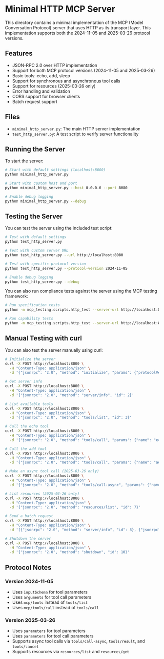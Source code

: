 # Minimal HTTP MCP Server

This directory contains a minimal implementation of the MCP (Model Conversation Protocol) server that uses HTTP as its transport layer. This implementation supports both the 2024-11-05 and 2025-03-26 protocol versions.

## Features

- JSON-RPC 2.0 over HTTP implementation
- Support for both MCP protocol versions (2024-11-05 and 2025-03-26)
- Basic tools: echo, add, sleep
- Support for synchronous and asynchronous tool calls
- Support for resources (2025-03-26 only)
- Error handling and validation
- CORS support for browser clients
- Batch request support

## Files

- `minimal_http_server.py`: The main HTTP server implementation
- `test_http_server.py`: A test script to verify server functionality

## Running the Server

To start the server:

```bash
# Start with default settings (localhost:8000)
python minimal_http_server.py

# Start with custom host and port
python minimal_http_server.py --host 0.0.0.0 --port 8080

# Enable debug logging
python minimal_http_server.py --debug
```

## Testing the Server

You can test the server using the included test script:

```bash
# Test with default settings
python test_http_server.py

# Test with custom server URL
python test_http_server.py --url http://localhost:8080

# Test with specific protocol version
python test_http_server.py --protocol-version 2024-11-05

# Enable debug logging
python test_http_server.py --debug
```

You can also run compliance tests against the server using the MCP testing framework:

```bash
# Run specification tests
python -m mcp_testing.scripts.http_test --server-url http://localhost:8000 --protocol-version 2025-03-26

# Run capability tests
python -m mcp_testing.scripts.http_test --server-url http://localhost:8000 --protocol-version 2025-03-26 --test-mode capability
```

## Manual Testing with curl

You can also test the server manually using curl:

```bash
# Initialize the server
curl -X POST http://localhost:8000 \
  -H "Content-Type: application/json" \
  -d '{"jsonrpc": "2.0", "method": "initialize", "params": {"protocolVersion": "2025-03-26", "clientInfo": {"name": "curl", "version": "1.0.0"}, "capabilities": {"tools": true}}, "id": 1}'

# Get server info
curl -X POST http://localhost:8000 \
  -H "Content-Type: application/json" \
  -d '{"jsonrpc": "2.0", "method": "server/info", "id": 2}'

# List available tools
curl -X POST http://localhost:8000 \
  -H "Content-Type: application/json" \
  -d '{"jsonrpc": "2.0", "method": "tools/list", "id": 3}'

# Call the echo tool
curl -X POST http://localhost:8000 \
  -H "Content-Type: application/json" \
  -d '{"jsonrpc": "2.0", "method": "tools/call", "params": {"name": "echo", "parameters": {"message": "Hello, MCP!"}}, "id": 4}'

# Call the add tool
curl -X POST http://localhost:8000 \
  -H "Content-Type: application/json" \
  -d '{"jsonrpc": "2.0", "method": "tools/call", "params": {"name": "add", "parameters": {"a": 5, "b": 7}}, "id": 5}'

# Make an async tool call (2025-03-26 only)
curl -X POST http://localhost:8000 \
  -H "Content-Type: application/json" \
  -d '{"jsonrpc": "2.0", "method": "tools/call-async", "params": {"name": "sleep", "parameters": {"seconds": 2}}, "id": 6}'

# List resources (2025-03-26 only)
curl -X POST http://localhost:8000 \
  -H "Content-Type: application/json" \
  -d '{"jsonrpc": "2.0", "method": "resources/list", "id": 7}'

# Send a batch request
curl -X POST http://localhost:8000 \
  -H "Content-Type: application/json" \
  -d '[{"jsonrpc": "2.0", "method": "server/info", "id": 8}, {"jsonrpc": "2.0", "method": "echo", "params": {"message": "Batch message"}, "id": 9}]'

# Shutdown the server
curl -X POST http://localhost:8000 \
  -H "Content-Type: application/json" \
  -d '{"jsonrpc": "2.0", "method": "shutdown", "id": 10}'
```

## Protocol Notes

### Version 2024-11-05
- Uses `inputSchema` for tool parameters
- Uses `arguments` for tool call parameters 
- Uses `mcp/tools` instead of `tools/list`
- Uses `mcp/tools/call` instead of `tools/call`

### Version 2025-03-26
- Uses `parameters` for tool parameters
- Uses `parameters` for tool call parameters
- Supports async tool calls via `tools/call-async`, `tools/result`, and `tools/cancel`
- Supports resources via `resources/list` and `resources/get` 